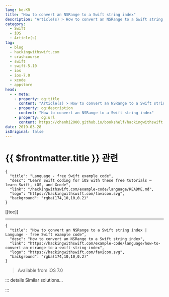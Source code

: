 ```yaml
---
lang: ko-KR
title: "How to convert an NSRange to a Swift string index"
description: "Article(s) > How to convert an NSRange to a Swift string index"
category:
  - Swift
  - iOS
  - Article(s)
tag: 
  - blog
  - hackingwithswift.com
  - crashcourse
  - swift
  - swift-5.10
  - ios
  - ios-7.0
  - xcode
  - appstore
head:
  - - meta:
    - property: og:title
      content: "Article(s) > How to convert an NSRange to a Swift string index"
    - property: og:description
      content: "How to convert an NSRange to a Swift string index"
    - property: og:url
      content: https://chanhi2000.github.io/bookshelf/hackingwithswift.com/example-code/language/how-to-convert-an-nsrange-to-a-swift-string-index.html
date: 2019-03-28
isOriginal: false
---
```


# {{ $frontmatter.title }} 관련

```component VPCard
{
  "title": "Language - free Swift example code",
  "desc": "Learn Swift coding for iOS with these free tutorials – learn Swift, iOS, and Xcode",
  "link": "/hackingwithswift.com/example-code/language/README.md",
  "logo": "https://hackingwithswift.com/favicon.svg",
  "background": "rgba(174,10,10,0.2)"
}
```

[[toc]]

---

```component VPCard
{
  "title": "How to convert an NSRange to a Swift string index | Language - free Swift example code",
  "desc": "How to convert an NSRange to a Swift string index",
  "link": "https://hackingwithswift.com/example-code/language/how-to-convert-an-nsrange-to-a-swift-string-index",
  "logo": "https://hackingwithswift.com/favicon.svg",
  "background": "rgba(174,10,10,0.2)"
}
```

> Available from iOS 7.0

<!-- TODO: 작성 -->

<!-- 
Swift strings have changed in every release since the language was first announced, but even after so much change its older counterpart, `NSRange`, still appears in many UIKit APIs. 

Fortunately, Swift 4 introduced a simple way to convert any `NSRange` into a regular Swift `Range`. For example, say you had the following string and range:

```swift
let input = "Hello, world"
let range = NSMakeRange(0, 10)
```

To make that into a Swift `Range` instance you just need this single line of code:

```swift
let swiftRange = Range(range, in: input)
```

-->

::: details Similar solutions…

<!--
/example-code/system/how-to-use-core-spotlight-to-index-content-in-your-app">How to use Core Spotlight to index content in your app 
/example-code/libraries/how-to-search-your-apps-spotlight-index">How to search your app’s Spotlight index 
/example-code/language/how-to-find-the-index-of-the-first-matching-array-element">How to find the index of the first matching array element 
/quick-start/swiftui/how-to-change-the-order-of-view-layering-using-z-index">How to change the order of view layering using Z index 
/quick-start/concurrency/how-to-use-continuations-to-convert-completion-handlers-into-async-functions">How to use continuations to convert completion handlers into async functions</a>
-->

:::

